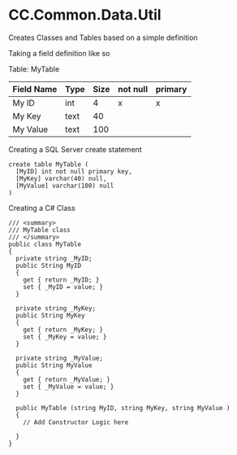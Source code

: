 CC.Common.Data.Util
===================

Creates Classes and Tables based on a simple definition

Taking a field definition like so

Table: MyTable

|Field Name|Type|Size|not null|primary|
|---------|----|----|--------|-------|
|My ID|int|4|x|x|
|My Key|text|40|||
|My Value|text|100|||


Creating a SQL Server create statement
```
create table MyTable (
  [MyID] int not null primary key,
  [MyKey] varchar(40) null,
  [MyValue] varchar(100) null
)
```

Creating a C# Class
```
/// <summary>
/// MyTable class
/// </summary>
public class MyTable
{
  private string _MyID;
  public String MyID
  {
    get { return _MyID; }
    set { _MyID = value; }
  }

  private string _MyKey;
  public String MyKey
  {
    get { return _MyKey; }
    set { _MyKey = value; }
  }

  private string _MyValue;
  public String MyValue
  {
    get { return _MyValue; }
    set { _MyValue = value; }
  }

  public MyTable (string MyID, string MyKey, string MyValue )
  {
    // Add Constructor Logic here

  }
}
```